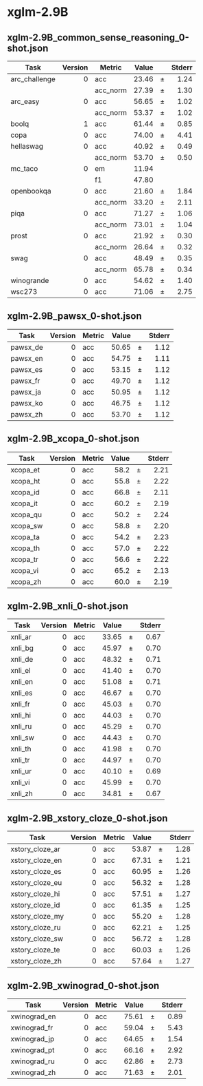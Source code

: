 # xglm-2.9B

## xglm-2.9B_common_sense_reasoning_0-shot.json
|    Task     |Version| Metric |Value|   |Stderr|
|-------------|------:|--------|----:|---|-----:|
|arc_challenge|      0|acc     |23.46|±  |  1.24|
|             |       |acc_norm|27.39|±  |  1.30|
|arc_easy     |      0|acc     |56.65|±  |  1.02|
|             |       |acc_norm|53.37|±  |  1.02|
|boolq        |      1|acc     |61.44|±  |  0.85|
|copa         |      0|acc     |74.00|±  |  4.41|
|hellaswag    |      0|acc     |40.92|±  |  0.49|
|             |       |acc_norm|53.70|±  |  0.50|
|mc_taco      |      0|em      |11.94|   |      |
|             |       |f1      |47.80|   |      |
|openbookqa   |      0|acc     |21.60|±  |  1.84|
|             |       |acc_norm|33.20|±  |  2.11|
|piqa         |      0|acc     |71.27|±  |  1.06|
|             |       |acc_norm|73.01|±  |  1.04|
|prost        |      0|acc     |21.92|±  |  0.30|
|             |       |acc_norm|26.64|±  |  0.32|
|swag         |      0|acc     |48.49|±  |  0.35|
|             |       |acc_norm|65.78|±  |  0.34|
|winogrande   |      0|acc     |54.62|±  |  1.40|
|wsc273       |      0|acc     |71.06|±  |  2.75|

## xglm-2.9B_pawsx_0-shot.json
|  Task  |Version|Metric|Value|   |Stderr|
|--------|------:|------|----:|---|-----:|
|pawsx_de|      0|acc   |50.65|±  |  1.12|
|pawsx_en|      0|acc   |54.75|±  |  1.11|
|pawsx_es|      0|acc   |53.15|±  |  1.12|
|pawsx_fr|      0|acc   |49.70|±  |  1.12|
|pawsx_ja|      0|acc   |50.95|±  |  1.12|
|pawsx_ko|      0|acc   |46.75|±  |  1.12|
|pawsx_zh|      0|acc   |53.70|±  |  1.12|

## xglm-2.9B_xcopa_0-shot.json
|  Task  |Version|Metric|Value|   |Stderr|
|--------|------:|------|----:|---|-----:|
|xcopa_et|      0|acc   | 58.2|±  |  2.21|
|xcopa_ht|      0|acc   | 55.8|±  |  2.22|
|xcopa_id|      0|acc   | 66.8|±  |  2.11|
|xcopa_it|      0|acc   | 60.2|±  |  2.19|
|xcopa_qu|      0|acc   | 50.2|±  |  2.24|
|xcopa_sw|      0|acc   | 58.8|±  |  2.20|
|xcopa_ta|      0|acc   | 54.2|±  |  2.23|
|xcopa_th|      0|acc   | 57.0|±  |  2.22|
|xcopa_tr|      0|acc   | 56.6|±  |  2.22|
|xcopa_vi|      0|acc   | 65.2|±  |  2.13|
|xcopa_zh|      0|acc   | 60.0|±  |  2.19|

## xglm-2.9B_xnli_0-shot.json
| Task  |Version|Metric|Value|   |Stderr|
|-------|------:|------|----:|---|-----:|
|xnli_ar|      0|acc   |33.65|±  |  0.67|
|xnli_bg|      0|acc   |45.97|±  |  0.70|
|xnli_de|      0|acc   |48.32|±  |  0.71|
|xnli_el|      0|acc   |41.40|±  |  0.70|
|xnli_en|      0|acc   |51.08|±  |  0.71|
|xnli_es|      0|acc   |46.67|±  |  0.70|
|xnli_fr|      0|acc   |45.03|±  |  0.70|
|xnli_hi|      0|acc   |44.03|±  |  0.70|
|xnli_ru|      0|acc   |45.29|±  |  0.70|
|xnli_sw|      0|acc   |44.43|±  |  0.70|
|xnli_th|      0|acc   |41.98|±  |  0.70|
|xnli_tr|      0|acc   |44.97|±  |  0.70|
|xnli_ur|      0|acc   |40.10|±  |  0.69|
|xnli_vi|      0|acc   |45.99|±  |  0.70|
|xnli_zh|      0|acc   |34.81|±  |  0.67|

## xglm-2.9B_xstory_cloze_0-shot.json
|     Task      |Version|Metric|Value|   |Stderr|
|---------------|------:|------|----:|---|-----:|
|xstory_cloze_ar|      0|acc   |53.87|±  |  1.28|
|xstory_cloze_en|      0|acc   |67.31|±  |  1.21|
|xstory_cloze_es|      0|acc   |60.95|±  |  1.26|
|xstory_cloze_eu|      0|acc   |56.32|±  |  1.28|
|xstory_cloze_hi|      0|acc   |57.51|±  |  1.27|
|xstory_cloze_id|      0|acc   |61.35|±  |  1.25|
|xstory_cloze_my|      0|acc   |55.20|±  |  1.28|
|xstory_cloze_ru|      0|acc   |62.21|±  |  1.25|
|xstory_cloze_sw|      0|acc   |56.72|±  |  1.28|
|xstory_cloze_te|      0|acc   |60.03|±  |  1.26|
|xstory_cloze_zh|      0|acc   |57.64|±  |  1.27|

## xglm-2.9B_xwinograd_0-shot.json
|    Task    |Version|Metric|Value|   |Stderr|
|------------|------:|------|----:|---|-----:|
|xwinograd_en|      0|acc   |75.61|±  |  0.89|
|xwinograd_fr|      0|acc   |59.04|±  |  5.43|
|xwinograd_jp|      0|acc   |64.65|±  |  1.54|
|xwinograd_pt|      0|acc   |66.16|±  |  2.92|
|xwinograd_ru|      0|acc   |62.86|±  |  2.73|
|xwinograd_zh|      0|acc   |71.63|±  |  2.01|
